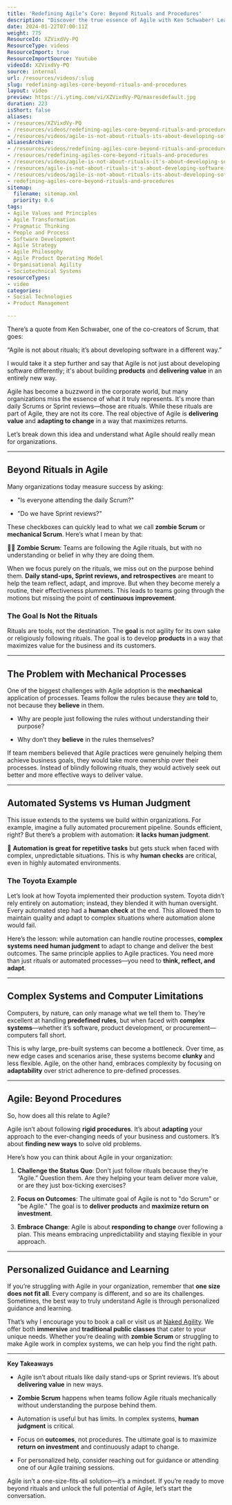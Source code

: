```yaml
---
title: 'Redefining Agile’s Core: Beyond Rituals and Procedures'
description: "Discover the true essence of Agile with Ken Schwaber! Learn how to innovate software development beyond rituals for better results. \U0001F31F"
date: 2024-01-22T07:00:11Z
weight: 775
ResourceId: XZVixdVy-PQ
ResourceType: videos
ResourceImport: true
ResourceImportSource: Youtube
videoId: XZVixdVy-PQ
source: internal
url: /resources/videos/:slug
slug: redefining-agiles-core-beyond-rituals-and-procedures
layout: video
preview: https://i.ytimg.com/vi/XZVixdVy-PQ/maxresdefault.jpg
duration: 223
isShort: false
aliases:
- /resources/XZVixdVy-PQ
- /resources/videos/redefining-agiles-core-beyond-rituals-and-procedures
- /resources/videos/agile-is-not-about-rituals-its-about-developing-software-in-a-different-way-ken-schwaber
aliasesArchive:
- /resources/videos/redefining-agiles-core-beyond-rituals-and-procedures
- /resources/redefining-agiles-core-beyond-rituals-and-procedures
- /resources/videos/agile-is-not-about-rituals-it's-about-developing-software-in-a-different-way-ken-schwaber
- /resources/agile-is-not-about-rituals-it's-about-developing-software-in-a-different-way-ken-schwaber
- /resources/videos/agile-is-not-about-rituals-its-about-developing-software-in-a-different-way-ken-schwaber
- redefining-agiles-core-beyond-rituals-and-procedures
sitemap:
  filename: sitemap.xml
  priority: 0.6
tags:
- Agile Values and Principles
- Agile Transformation
- Pragmatic Thinking
- People and Process
- Software Development
- Agile Strategy
- Agile Philosophy
- Agile Product Operating Model
- Organisational Agility
- Sociotechnical Systems
resourceTypes:
- video
categories:
- Social Technologies
- Product Management

---
```

There’s a quote from Ken Schwaber, one of the co-creators of Scrum, that goes:

“Agile is not about rituals; it’s about developing software in a different way.”

I would take it a step further and say that Agile is not just about developing software differently; it's about building **products** and **delivering value** in an entirely new way.

Agile has become a buzzword in the corporate world, but many organizations miss the essence of what it truly represents. It's more than daily Scrums or Sprint reviews—those are rituals. While these rituals are part of Agile, they are not its core. The real objective of Agile is **delivering value** and **adapting to change** in a way that maximizes returns.

Let’s break down this idea and understand what Agile should really mean for organizations.

* * *

## **Beyond Rituals in Agile**

Many organizations today measure success by asking:

- "Is everyone attending the daily Scrum?"

- "Do we have Sprint reviews?"

These checkboxes can quickly lead to what we call **zombie Scrum** or **mechanical Scrum**. Here’s what I mean by that:

🧟‍♂️ **Zombie Scrum**: Teams are following the Agile rituals, but with no understanding or belief in why they are doing them.

When we focus purely on the rituals, we miss out on the purpose behind them. **Daily stand-ups, Sprint reviews, and retrospectives** are meant to help the team reflect, adapt, and improve. But when they become merely a routine, their effectiveness plummets. This leads to teams going through the motions but missing the point of **continuous improvement**.

### **The Goal Is Not the Rituals**

Rituals are tools, not the destination. The **goal** is not agility for its own sake or religiously following rituals. The goal is to develop **products** in a way that maximizes value for the business and its customers.

* * *

## **The Problem with Mechanical Processes**

One of the biggest challenges with Agile adoption is the **mechanical** application of processes. Teams follow the rules because they are **told** to, not because they **believe** in them.

- Why are people just following the rules without understanding their purpose?

- Why don’t they **believe** in the rules themselves?

If team members believed that Agile practices were genuinely helping them achieve business goals, they would take more ownership over their processes. Instead of blindly following rituals, they would actively seek out better and more effective ways to deliver value.

* * *

## **Automated Systems vs Human Judgment**

This issue extends to the systems we build within organizations. For example, imagine a fully automated procurement pipeline. Sounds efficient, right? But there’s a problem with automation: **it lacks human judgment**.

🤖 **Automation is great for repetitive tasks** but gets stuck when faced with complex, unpredictable situations. This is why **human checks** are critical, even in highly automated environments.

### **The Toyota Example**

Let’s look at how Toyota implemented their production system. Toyota didn’t rely entirely on automation; instead, they blended it with human oversight. Every automated step had a **human check** at the end. This allowed them to maintain quality and adapt to complex situations where automation alone would fail.

Here’s the lesson: while automation can handle routine processes, **complex systems need human judgment** to adapt to change and deliver the best outcomes. The same principle applies to Agile practices. You need more than just rituals or automated processes—you need to **think, reflect, and adapt**.

* * *

## **Complex Systems and Computer Limitations**

Computers, by nature, can only manage what we tell them to. They’re excellent at handling **predefined rules**, but when faced with **complex systems**—whether it’s software, product development, or procurement—computers fall short.

This is why large, pre-built systems can become a bottleneck. Over time, as new edge cases and scenarios arise, these systems become **clunky** and less flexible. Agile, on the other hand, embraces complexity by focusing on **adaptability** over strict adherence to pre-defined processes.

* * *

## **Agile: Beyond Procedures**

So, how does all this relate to Agile?

Agile isn’t about following **rigid procedures**. It’s about **adapting** your approach to the ever-changing needs of your business and customers. It’s about **finding new ways** to solve old problems.

Here’s how you can think about Agile in your organization:

1. **Challenge the Status Quo**: Don’t just follow rituals because they’re “Agile.” Question them. Are they helping your team deliver more value, or are they just box-ticking exercises?

3. **Focus on Outcomes**: The ultimate goal of Agile is not to "do Scrum" or "be Agile." The goal is to **deliver products** and **maximize return on investment**.

5. **Embrace Change**: Agile is about **responding to change** over following a plan. This means embracing unpredictability and staying flexible in your approach.

* * *

## **Personalized Guidance and Learning**

If you’re struggling with Agile in your organization, remember that **one size does not fit all**. Every company is different, and so are its challenges. Sometimes, the best way to truly understand Agile is through personalized guidance and learning.

That’s why I encourage you to book a call or visit us at [Naked Agility](https://nakedagility.com). We offer both **immersive** and **traditional public classes** that cater to your unique needs. Whether you’re dealing with **zombie Scrum** or struggling to make Agile work in complex systems, we can help you find the right path.

* * *

**Key Takeaways**

- Agile isn’t about rituals like daily stand-ups or Sprint reviews. It’s about **delivering value** in new ways.

- **Zombie Scrum** happens when teams follow Agile rituals mechanically without understanding the purpose behind them.

- Automation is useful but has limits. In complex systems, **human judgment** is critical.

- Focus on **outcomes**, not procedures. The ultimate goal is to maximize **return on investment** and continuously adapt to change.

- For personalized help, consider reaching out for guidance or attending one of our Agile training sessions.

Agile isn’t a one-size-fits-all solution—it’s a mindset. If you’re ready to move beyond rituals and unlock the full potential of Agile, let’s start the conversation.
